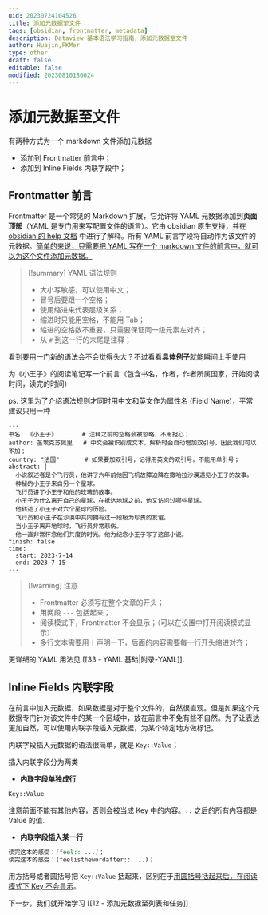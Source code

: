 ```yaml
---
uid: 20230724104526
title: 添加元数据至文件
tags: [obsidian, frontmatter, metadata]
description: Dataview 基本语法学习指南，添加元数据至文件
author: Huajin,PKMer
type: other
draft: false
editable: false
modified: 20230810180024
---
```


# 添加元数据至文件

有两种方式为一个 markdown 文件添加元数据

- 添加到 Frontmatter 前言中；
- 添加到 Inline Fields 内联字段中；

## Frontmatter 前言

Frontmatter 是一个常见的 Markdown 扩展，它允许将 YAML 元数据添加到**页面顶部**（YAML 是专门用来写配置文件的语言）。它由 obsidian 原生支持，并在 [obsidian 的 help 文档](https://help.obsidian.md/Advanced+topics/YAML+front+matter) 中进行了解释。所有 YAML 前言字段将自动作为该文件的元数据。<u>简单的来说，只需要把 YAML 写在一个 markdown 文件的前言中，就可以为这个文件添加元数据。</u>

> [!summary] YAML 语法规则
> - 大小写敏感，可以使用中文；
> - 冒号后要跟一个空格；
> - 使用缩进来代表层级关系；
> - 缩进时只能用空格，不能用 Tab；
> - 缩进的空格数不重要，只需要保证同一级元素左对齐；
> - 从 `#` 到这一行的末尾是注释；

看到要用一门新的语法会不会觉得头大？不过看看**具体例子**就能瞬间上手使用

为《小王子》的阅读笔记写一个前言（包含书名，作者，作者所属国家，开始阅读时间，读完的时间）

ps. 这里为了介绍语法规则才同时用中文和英文作为属性名 (Field Name)，平常建议只用一种

`````示例代码
---
书名: 《小王子》       # 注释之前的空格会被忽略，不用担心；
author: 圣埃克苏佩里   # 中文会被识别成文本，解析时会自动增加双引号，因此我们可以不加；
country: "法国"       # 如果要加双引号，记得用英文的双引号，不能用单引号；
abstract: |
  小说叙述者是个飞行员，他讲了六年前他因飞机故障迫降在撒哈拉沙漠遇见小王子的故事。
  神秘的小王子来自另一个星球。
  飞行员讲了小王子和他的玫瑰的故事。
  小王子为什么离开自己的星球。在抵达地球之前，他又访问过哪些星球。
  他转述了小王子对六个星球的历险。
  飞行员和小王子在沙漠中共同拥有过一段极为珍贵的友谊。
  当小王子离开地球时，飞行员非常悲伤。
  他一直非常怀念他们共度的时光。他为纪念小王子写了这部小说。
finish: false
time:
  start: 2023-7-14
  end: 2023-7-15
---
`````

> [!warning] 注意
> - Frontmatter 必须写在整个文章的开头；
> - 用两段 `---` 包括起来；
> - 阅读模式下，Frontmatter 不会显示；（可以在设置中打开阅读模式显示）
> - 多行文本需要用 `|` 声明一下，后面的内容需要每一行开头缩进对齐；

更详细的 YAML 用法见 [[33 - YAML 基础|附录-YAML]].

## Inline Fields 内联字段

在前言中加入元数据，如果数据是对于整个文件的，自然很直观。但是如果这个元数据专门针对该文件中的某一个区域中，放在前言中不免有些不自然。为了让表达更加自然，可以使用内联字段插入元数据，为某个特定地方做标记。

内联字段插入元数据的语法很简单，就是 `Key::Value`；

插入内联字段分为两类

- **内联字段单独成行**

```md
Key::Value
```

注意前面不能有其他内容，否则会被当成 Key 中的内容。`::` 之后的所有内容都是 Value 的值.

- **内联字段插入某一行**

```md
读完这本的感受：[feel:: ...]；
读完这本的感受：(feelisthewordafter:: ...)；
```

用方括号或者圆括号把 `Key::Value` 括起来，区别在于<u>用圆括号括起来后，在阅读模式下 Key 不会显示</u>。

下一步，我们就开始学习 [[12 - 添加元数据至列表和任务]]